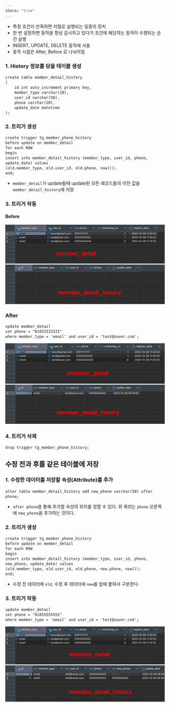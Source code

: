 ```yaml
---
share: "true"
---
```


- 특정 조건이 만족하면 저절로 실행되는 일종의 장치
- 한 번 설정하면 동작을 항상 감시하고 있다가 조건에 해당하는 동작이 수행되는 순간 실행
- INSERT, UPDATE, DELETE 동작에 사용
- 동작 시점은 After, Before 로 나뉘어짐

### 1. History 정보를 담을 테이블 생성

```mysql
create table member_detail_history
(
	id int auto_increment primary key,
	member_type varchar(10),
	user_id varchar(50),
	phone varchar(20),
	update_date datetime
);
```

### 2. 트리거 생성

```mysql
create trigger tg_member_phone_history
before update on member_detail
for each ROW
begin
insert into member_detail_history (member_type, user_id, phone, update_date) values
(old.member_type, old.user_id, old.phone, now());
end;
```

- `member_detail`가 update될때 update된 모든 레코드들의 이전 값을 `member_detail_history`에 저장

### 3. 트리거 작동

#### Before
![Pasted image 20231029091704.png](./imgs/Pasted%20image%2020231029091704.png)
![Pasted image 20231029091732.png](./imgs/Pasted%20image%2020231029091732.png)

### After

```mysql
update member_detail
set phone = "01033333333"
where member_type = 'email' and user_id = 'test@naver.com';
```
![Pasted image 20231029091843.png](./imgs/Pasted%20image%2020231029091843.png)
![Pasted image 20231029091910.png](./imgs/Pasted%20image%2020231029091910.png)

### 4. 트리거 삭제

```mysql
drop trigger tg_member_phone_history;
```

## 수정 전과 후를 같은 테이블에 저장

### 1. 수정한 데이터를 저장할 속성(Attribute)를 추가

```mysql
alter table member_detail_history add new_phone varchar(50) after phone;
```

- `after phone`을 통해 추가할 속성의 위치를 정할 수 있다. 위 쿼리는 `phone` 오른쪽에 `new_phone`을 추가하는 것이다.

### 2. 트리거 생성

```mysql
create trigger tg_member_phone_history
before update on member_detail
for each ROW
begin
insert into member_detail_history (member_type, user_id, phone, new_phone, update_date) values
(old.member_type, old.user_id, old.phone, new.phone, now());
end;
```

- 수정 전 데이터에 `old`, 수정 후 데이터에 `new`를 앞에 붙여서 구분한다.

### 3. 트리거 작동

```mysql
update member_detail
set phone = "01055555555"
where member_type = 'email' and user_id = 'test@naver.com';
```
![Pasted image 20231029092858.png](./imgs/Pasted%20image%2020231029092858.png)
![Pasted image 20231029092926.png](./imgs/Pasted%20image%2020231029092926.png)
